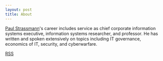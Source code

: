 ```yaml
---
layout: post
title: About
---
```

<style> i { color: #666;}</style>
<link href="//maxcdn.bootstrapcdn.com/font-awesome/4.2.0/css/font-awesome.min.css" rel="stylesheet">

[Paul Strassmann](http://www.strassmann.com)'s career includes service
as chief corporate information systems executive, information systems
researcher, and professor. He has written and spoken extensively on
topics including IT governance, economics of IT, security, and
cyberwarfare.

<i class="fa fa-rss fa-fw"></i> [RSS](feed.xml)<br/>

